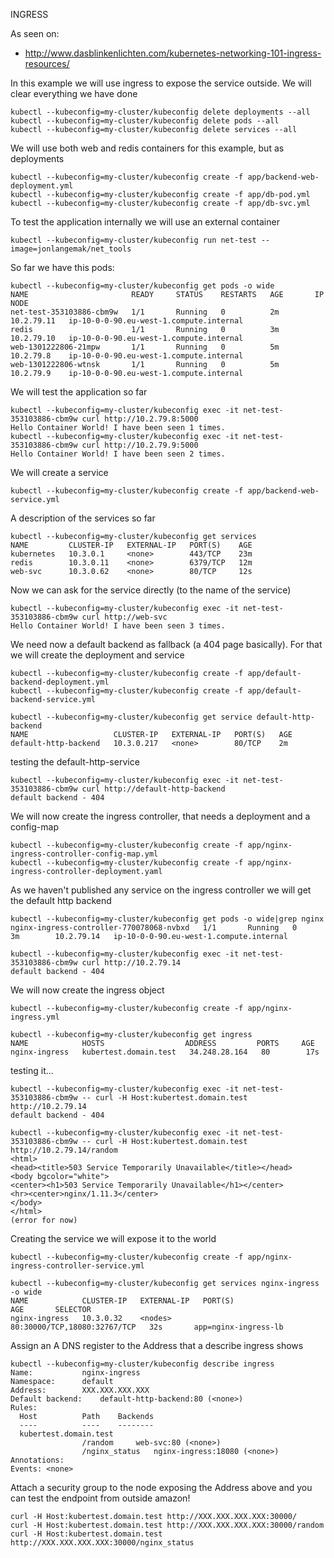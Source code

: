 INGRESS

As seen on:
* http://www.dasblinkenlichten.com/kubernetes-networking-101-ingress-resources/

In this example we will use ingress to expose the service outside. We will clear everything we have done

```
kubectl --kubeconfig=my-cluster/kubeconfig delete deployments --all
kubectl --kubeconfig=my-cluster/kubeconfig delete pods --all
kubectl --kubeconfig=my-cluster/kubeconfig delete services --all
```

We will use both web and redis containers for this example, but as deployments

```
kubectl --kubeconfig=my-cluster/kubeconfig create -f app/backend-web-deployment.yml
kubectl --kubeconfig=my-cluster/kubeconfig create -f app/db-pod.yml
kubectl --kubeconfig=my-cluster/kubeconfig create -f app/db-svc.yml
```
To test the application internally we will use an external container
```
kubectl --kubeconfig=my-cluster/kubeconfig run net-test --image=jonlangemak/net_tools

```
So far we have this pods:
```
kubectl --kubeconfig=my-cluster/kubeconfig get pods -o wide
NAME                       READY     STATUS    RESTARTS   AGE       IP           NODE
net-test-353103886-cbm9w   1/1       Running   0          2m        10.2.79.11   ip-10-0-0-90.eu-west-1.compute.internal
redis                      1/1       Running   0          3m        10.2.79.10   ip-10-0-0-90.eu-west-1.compute.internal
web-1301222806-21mpw       1/1       Running   0          5m        10.2.79.8    ip-10-0-0-90.eu-west-1.compute.internal
web-1301222806-wtnsk       1/1       Running   0          5m        10.2.79.9    ip-10-0-0-90.eu-west-1.compute.internal
```
We will test the application so far
```
kubectl --kubeconfig=my-cluster/kubeconfig exec -it net-test-353103886-cbm9w curl http://10.2.79.8:5000
Hello Container World! I have been seen 1 times.
kubectl --kubeconfig=my-cluster/kubeconfig exec -it net-test-353103886-cbm9w curl http://10.2.79.9:5000
Hello Container World! I have been seen 2 times.
```
We will create a service
```
kubectl --kubeconfig=my-cluster/kubeconfig create -f app/backend-web-service.yml
```
A description of the services so far
```
kubectl --kubeconfig=my-cluster/kubeconfig get services
NAME         CLUSTER-IP   EXTERNAL-IP   PORT(S)    AGE
kubernetes   10.3.0.1     <none>        443/TCP    23m
redis        10.3.0.11    <none>        6379/TCP   12m
web-svc      10.3.0.62    <none>        80/TCP     12s
```
Now we can ask for the service directly (to the name of the service)
```
kubectl --kubeconfig=my-cluster/kubeconfig exec -it net-test-353103886-cbm9w curl http://web-svc
Hello Container World! I have been seen 3 times.
```
We need now a default backend as fallback (a 404 page basically). For that we will create the deployment and service
```
kubectl --kubeconfig=my-cluster/kubeconfig create -f app/default-backend-deployment.yml
kubectl --kubeconfig=my-cluster/kubeconfig create -f app/default-backend-service.yml

kubectl --kubeconfig=my-cluster/kubeconfig get service default-http-backend
NAME                   CLUSTER-IP   EXTERNAL-IP   PORT(S)   AGE
default-http-backend   10.3.0.217   <none>        80/TCP    2m
```
testing the default-http-service
```
kubectl --kubeconfig=my-cluster/kubeconfig exec -it net-test-353103886-cbm9w curl http://default-http-backend
default backend - 404
```
We will now create the ingress controller, that needs a deployment and a config-map
```
kubectl --kubeconfig=my-cluster/kubeconfig create -f app/nginx-ingress-controller-config-map.yml
kubectl --kubeconfig=my-cluster/kubeconfig create -f app/nginx-ingress-controller-deployment.yaml
```
As we haven't published any service on the ingress controller we will get the default http backend
```
kubectl --kubeconfig=my-cluster/kubeconfig get pods -o wide|grep nginx
nginx-ingress-controller-770078068-nvbxd   1/1       Running   0          3m        10.2.79.14   ip-10-0-0-90.eu-west-1.compute.internal

kubectl --kubeconfig=my-cluster/kubeconfig exec -it net-test-353103886-cbm9w curl http://10.2.79.14
default backend - 404
```
We will now create the ingress object

```
kubectl --kubeconfig=my-cluster/kubeconfig create -f app/nginx-ingress.yml

kubectl --kubeconfig=my-cluster/kubeconfig get ingress
NAME            HOSTS                  ADDRESS         PORTS     AGE
nginx-ingress   kubertest.domain.test   34.248.28.164   80        17s
```
testing it...

```
kubectl --kubeconfig=my-cluster/kubeconfig exec -it net-test-353103886-cbm9w -- curl -H Host:kubertest.domain.test http://10.2.79.14
default backend - 404

kubectl --kubeconfig=my-cluster/kubeconfig exec -it net-test-353103886-cbm9w -- curl -H Host:kubertest.domain.test http://10.2.79.14/random
<html>
<head><title>503 Service Temporarily Unavailable</title></head>
<body bgcolor="white">
<center><h1>503 Service Temporarily Unavailable</h1></center>
<hr><center>nginx/1.11.3</center>
</body>
</html>
(error for now)
```
Creating the service we will expose it to the world
```
kubectl --kubeconfig=my-cluster/kubeconfig create -f app/nginx-ingress-controller-service.yml

kubectl --kubeconfig=my-cluster/kubeconfig get services nginx-ingress -o wide
NAME            CLUSTER-IP   EXTERNAL-IP   PORT(S)                        AGE       SELECTOR
nginx-ingress   10.3.0.32    <nodes>       80:30000/TCP,18080:32767/TCP   32s       app=nginx-ingress-lb
```
Assign an A DNS register to the Address that a describe ingress shows

```
kubectl --kubeconfig=my-cluster/kubeconfig describe ingress
Name:			nginx-ingress
Namespace:		default
Address:		XXX.XXX.XXX.XXX
Default backend:	default-http-backend:80 (<none>)
Rules:
  Host			Path	Backends
  ----			----	--------
  kubertest.domain.test
    			/random 	web-svc:80 (<none>)
    			/nginx_status 	nginx-ingress:18080 (<none>)
Annotations:
Events:	<none>
```

Attach a security group to the node exposing the Address above and you can test the endpoint from outside amazon!

```
curl -H Host:kubertest.domain.test http://XXX.XXX.XXX.XXX:30000/
curl -H Host:kubertest.domain.test http://XXX.XXX.XXX.XXX:30000/random
curl -H Host:kubertest.domain.test http://XXX.XXX.XXX.XXX:30000/nginx_status

```